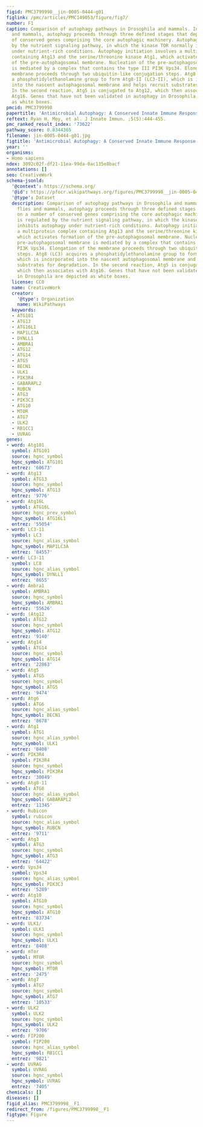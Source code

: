 ```yaml
---
figid: PMC3799998__jin-0005-0444-g01
figlink: /pmc/articles/PMC149053/figure/fig7/
number: F1
caption: Comparison of autophagy pathways in Drosophila and mammals. In both flies
  and mammals, autophagy proceeds through three defined stages that depend on a number
  of conserved genes comprising the core autophagic machinery. Autophagy is regulated
  by the nutrient signaling pathway, in which the kinase TOR normally inhibits autophagy
  under nutrient-rich conditions. Autophagy initiation involves a multiprotein complex
  containing Atg13 and the serine/threonine kinase Atg1, which activates formation
  of the pre-autophagosomal membrane. Nucleation of the pre-autophagosomal membrane
  is mediated by a complex that contains the type III PI3K Vps34. Elongation of the
  membrane proceeds through two ubiquitin-like conjugation steps. Atg8 (LC3) acquires
  a phosphatidylethanolamine group to form Atg8-II (LC3-II), which is incorporated
  into the nascent autophagosomal membrane and helps recruit substrates for degradation.
  In the second reaction, Atg5 is conjugated to Atg12, which then associates with
  Atg16. Genes that have not been validated in autophagy in Drosophila are depicted
  as white boxes.
pmcid: PMC3799998
papertitle: 'Antimicrobial Autophagy: A Conserved Innate Immune Response in Drosophila.'
reftext: Ryan H. Moy, et al. J Innate Immun. ;5(5):444-455.
pmc_ranked_result_index: '73622'
pathway_score: 0.8344365
filename: jin-0005-0444-g01.jpg
figtitle: 'Antimicrobial Autophagy: A Conserved Innate Immune Response in Drosophila'
year: ''
organisms:
- Homo sapiens
ndex: 3092c02f-df21-11ea-99da-0ac135e8bacf
annotations: []
seo: CreativeWork
schema-jsonld:
  '@context': https://schema.org/
  '@id': https://pfocr.wikipathways.org/figures/PMC3799998__jin-0005-0444-g01.html
  '@type': Dataset
  description: Comparison of autophagy pathways in Drosophila and mammals. In both
    flies and mammals, autophagy proceeds through three defined stages that depend
    on a number of conserved genes comprising the core autophagic machinery. Autophagy
    is regulated by the nutrient signaling pathway, in which the kinase TOR normally
    inhibits autophagy under nutrient-rich conditions. Autophagy initiation involves
    a multiprotein complex containing Atg13 and the serine/threonine kinase Atg1,
    which activates formation of the pre-autophagosomal membrane. Nucleation of the
    pre-autophagosomal membrane is mediated by a complex that contains the type III
    PI3K Vps34. Elongation of the membrane proceeds through two ubiquitin-like conjugation
    steps. Atg8 (LC3) acquires a phosphatidylethanolamine group to form Atg8-II (LC3-II),
    which is incorporated into the nascent autophagosomal membrane and helps recruit
    substrates for degradation. In the second reaction, Atg5 is conjugated to Atg12,
    which then associates with Atg16. Genes that have not been validated in autophagy
    in Drosophila are depicted as white boxes.
  license: CC0
  name: CreativeWork
  creator:
    '@type': Organization
    name: WikiPathways
  keywords:
  - ATG101
  - ATG13
  - ATG16L1
  - MAP1LC3A
  - DYNLL1
  - AMBRA1
  - ATG12
  - ATG14
  - ATG5
  - BECN1
  - ULK1
  - PIK3R4
  - GABARAPL2
  - RUBCN
  - ATG3
  - PIK3C3
  - ATG10
  - MTOR
  - ATG7
  - ULK2
  - RB1CC1
  - UVRAG
genes:
- word: Atg101
  symbol: ATG101
  source: hgnc_symbol
  hgnc_symbol: ATG101
  entrez: '60673'
- word: Atg13
  symbol: ATG13
  source: hgnc_symbol
  hgnc_symbol: ATG13
  entrez: '9776'
- word: Atg16L
  symbol: ATG16L
  source: hgnc_prev_symbol
  hgnc_symbol: ATG16L1
  entrez: '55054'
- word: LC3-11
  symbol: LC3
  source: hgnc_alias_symbol
  hgnc_symbol: MAP1LC3A
  entrez: '84557'
- word: LC3-11
  symbol: LC8
  source: hgnc_alias_symbol
  hgnc_symbol: DYNLL1
  entrez: '8655'
- word: Ambra1
  symbol: AMBRA1
  source: hgnc_symbol
  hgnc_symbol: AMBRA1
  entrez: '55626'
- word: (Atg12
  symbol: ATG12
  source: hgnc_symbol
  hgnc_symbol: ATG12
  entrez: '9140'
- word: Atg14
  symbol: ATG14
  source: hgnc_symbol
  hgnc_symbol: ATG14
  entrez: '22863'
- word: Atg5
  symbol: ATG5
  source: hgnc_symbol
  hgnc_symbol: ATG5
  entrez: '9474'
- word: Atg6
  symbol: ATG6
  source: hgnc_alias_symbol
  hgnc_symbol: BECN1
  entrez: '8678'
- word: Atg1
  symbol: ATG1
  source: hgnc_alias_symbol
  hgnc_symbol: ULK1
  entrez: '8408'
- word: PIK3R4
  symbol: PIK3R4
  source: hgnc_symbol
  hgnc_symbol: PIK3R4
  entrez: '30849'
- word: Atg8-11
  symbol: ATG8
  source: hgnc_alias_symbol
  hgnc_symbol: GABARAPL2
  entrez: '11345'
- word: Rubicon
  symbol: rubicon
  source: hgnc_alias_symbol
  hgnc_symbol: RUBCN
  entrez: '9711'
- word: Atg3
  symbol: ATG3
  source: hgnc_symbol
  hgnc_symbol: ATG3
  entrez: '64422'
- word: Vps34
  symbol: Vps34
  source: hgnc_alias_symbol
  hgnc_symbol: PIK3C3
  entrez: '5289'
- word: Atg10
  symbol: ATG10
  source: hgnc_symbol
  hgnc_symbol: ATG10
  entrez: '83734'
- word: ULK1/
  symbol: ULK1
  source: hgnc_symbol
  hgnc_symbol: ULK1
  entrez: '8408'
- word: mTor
  symbol: MTOR
  source: hgnc_symbol
  hgnc_symbol: MTOR
  entrez: '2475'
- word: Atg7
  symbol: ATG7
  source: hgnc_symbol
  hgnc_symbol: ATG7
  entrez: '10533'
- word: ULK2
  symbol: ULK2
  source: hgnc_symbol
  hgnc_symbol: ULK2
  entrez: '9706'
- word: FIP200
  symbol: FIP200
  source: hgnc_alias_symbol
  hgnc_symbol: RB1CC1
  entrez: '9821'
- word: UVRAG
  symbol: UVRAG
  source: hgnc_symbol
  hgnc_symbol: UVRAG
  entrez: '7405'
chemicals: []
diseases: []
figid_alias: PMC3799998__F1
redirect_from: /figures/PMC3799998__F1
figtype: Figure
---
```

